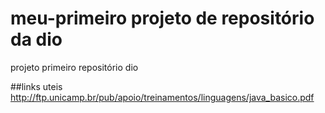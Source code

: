 # meu-primeiro projeto de repositório da dio
projeto primeiro repositório dio

##links uteis http://ftp.unicamp.br/pub/apoio/treinamentos/linguagens/java_basico.pdf

